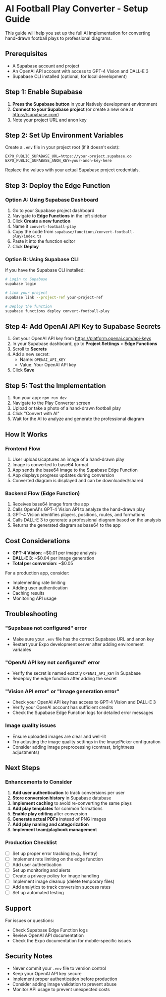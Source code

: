 
# AI Football Play Converter - Setup Guide

This guide will help you set up the full AI implementation for converting hand-drawn football plays to professional diagrams.

## Prerequisites

- A Supabase account and project
- An OpenAI API account with access to GPT-4 Vision and DALL-E 3
- Supabase CLI installed (optional, for local development)

## Step 1: Enable Supabase

1. **Press the Supabase button** in your Natively development environment
2. **Connect to your Supabase project** (or create a new one at https://supabase.com)
3. Note your project URL and anon key

## Step 2: Set Up Environment Variables

Create a `.env` file in your project root (if it doesn't exist):

```env
EXPO_PUBLIC_SUPABASE_URL=https://your-project.supabase.co
EXPO_PUBLIC_SUPABASE_ANON_KEY=your-anon-key-here
```

Replace the values with your actual Supabase project credentials.

## Step 3: Deploy the Edge Function

### Option A: Using Supabase Dashboard

1. Go to your Supabase project dashboard
2. Navigate to **Edge Functions** in the left sidebar
3. Click **Create a new function**
4. Name it `convert-football-play`
5. Copy the code from `supabase/functions/convert-football-play/index.ts`
6. Paste it into the function editor
7. Click **Deploy**

### Option B: Using Supabase CLI

If you have the Supabase CLI installed:

```bash
# Login to Supabase
supabase login

# Link your project
supabase link --project-ref your-project-ref

# Deploy the function
supabase functions deploy convert-football-play
```

## Step 4: Add OpenAI API Key to Supabase Secrets

1. Get your OpenAI API key from https://platform.openai.com/api-keys
2. In your Supabase dashboard, go to **Project Settings** > **Edge Functions**
3. Scroll to **Secrets**
4. Add a new secret:
   - Name: `OPENAI_API_KEY`
   - Value: Your OpenAI API key
5. Click **Save**

## Step 5: Test the Implementation

1. Run your app: `npm run dev`
2. Navigate to the Play Converter screen
3. Upload or take a photo of a hand-drawn football play
4. Click "Convert with AI"
5. Wait for the AI to analyze and generate the professional diagram

## How It Works

### Frontend Flow

1. User uploads/captures an image of a hand-drawn play
2. Image is converted to base64 format
3. App sends the base64 image to the Supabase Edge Function
4. App displays progress updates during conversion
5. Converted diagram is displayed and can be downloaded/shared

### Backend Flow (Edge Function)

1. Receives base64 image from the app
2. Calls OpenAI's GPT-4 Vision API to analyze the hand-drawn play
3. GPT-4 Vision identifies players, positions, routes, and formations
4. Calls DALL-E 3 to generate a professional diagram based on the analysis
5. Returns the generated diagram as base64 to the app

## Cost Considerations

- **GPT-4 Vision**: ~$0.01 per image analysis
- **DALL-E 3**: ~$0.04 per image generation
- **Total per conversion**: ~$0.05

For a production app, consider:
- Implementing rate limiting
- Adding user authentication
- Caching results
- Monitoring API usage

## Troubleshooting

### "Supabase not configured" error

- Make sure your `.env` file has the correct Supabase URL and anon key
- Restart your Expo development server after adding environment variables

### "OpenAI API key not configured" error

- Verify the secret is named exactly `OPENAI_API_KEY` in Supabase
- Redeploy the edge function after adding the secret

### "Vision API error" or "Image generation error"

- Check your OpenAI API key has access to GPT-4 Vision and DALL-E 3
- Verify your OpenAI account has sufficient credits
- Check the Supabase Edge Function logs for detailed error messages

### Image quality issues

- Ensure uploaded images are clear and well-lit
- Try adjusting the image quality settings in the ImagePicker configuration
- Consider adding image preprocessing (contrast, brightness adjustments)

## Next Steps

### Enhancements to Consider

1. **Add user authentication** to track conversions per user
2. **Store conversion history** in Supabase database
3. **Implement caching** to avoid re-converting the same plays
4. **Add play templates** for common formations
5. **Enable play editing** after conversion
6. **Generate actual PDFs** instead of PNG images
7. **Add play naming and categorization**
8. **Implement team/playbook management**

### Production Checklist

- [ ] Set up proper error tracking (e.g., Sentry)
- [ ] Implement rate limiting on the edge function
- [ ] Add user authentication
- [ ] Set up monitoring and alerts
- [ ] Create a privacy policy for image handling
- [ ] Implement image cleanup (delete temporary files)
- [ ] Add analytics to track conversion success rates
- [ ] Set up automated testing

## Support

For issues or questions:
- Check Supabase Edge Function logs
- Review OpenAI API documentation
- Check the Expo documentation for mobile-specific issues

## Security Notes

- Never commit your `.env` file to version control
- Keep your OpenAI API key secure
- Implement proper authentication before production
- Consider adding image validation to prevent abuse
- Monitor API usage to prevent unexpected costs
